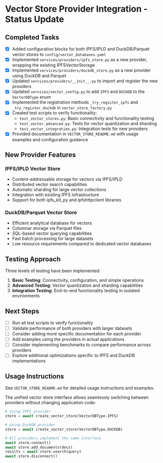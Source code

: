 # Vector Store Provider Integration - Status Update

## Completed Tasks

- [x] Added configuration blocks for both IPFS/IPLD and DuckDB/Parquet vector stores to `config/vector_databases.yaml`
- [x] Implemented `services/providers/ipfs_store.py` as a new provider, wrapping the existing IPFSVectorStorage
- [x] Implemented `services/providers/duckdb_store.py` as a new provider using DuckDB and Parquet
- [x] Updated `services/providers/__init__.py` to import and register the new providers
- [x] Updated `services/vector_config.py` to add `IPFS` and `DUCKDB` to the `VectorDBType` enum
- [x] Implemented the registration methods `_try_register_ipfs` and `_try_register_duckdb` in `vector_store_factory.py`
- [x] Created test scripts to verify functionality:
  - `test_vector_stores.py`: Basic connectivity and functionality testing
  - `test_vector_advanced.py`: Tests for vector quantization and sharding
  - `test_vector_integration.py`: Integration tests for new providers
- [x] Provided documentation in `VECTOR_STORE_README.md` with usage examples and configuration guidance

## New Provider Features

### IPFS/IPLD Vector Store
- Content-addressable storage for vectors via IPFS/IPLD
- Distributed vector search capabilities
- Automatic sharding for large vector collections
- Integration with existing IPFS infrastructure
- Support for both ipfs_kit_py and ipfshttpclient libraries

### DuckDB/Parquet Vector Store
- Efficient analytical database for vectors
- Columnar storage via Parquet files
- SQL-based vector querying capabilities
- Fast batch processing for large datasets
- Low resource requirements compared to dedicated vector databases

## Testing Approach

Three levels of testing have been implemented:

1. **Basic Testing**: Connectivity, configuration, and simple operations
2. **Advanced Testing**: Vector quantization and sharding capabilities
3. **Integration Testing**: End-to-end functionality testing in isolated environments

## Next Steps

- [ ] Run all test scripts to verify functionality
- [ ] Validate performance of both providers with larger datasets
- [ ] Consider adding more specific documentation for each provider
- [ ] Add examples using the providers in actual applications
- [ ] Consider implementing benchmarks to compare performance across providers
- [ ] Explore additional optimizations specific to IPFS and DuckDB implementations

## Usage Instructions

See `VECTOR_STORE_README.md` for detailed usage instructions and examples.

The unified vector store interface allows seamlessly switching between providers without changing application code:

```python
# Using IPFS provider
store = await create_vector_store(VectorDBType.IPFS)

# Using DuckDB provider
store = await create_vector_store(VectorDBType.DUCKDB)

# All providers implement the same interface
await store.connect()
await store.add_documents(docs)
results = await store.search(query)
await store.disconnect()
```
